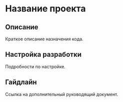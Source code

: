 # Название проекта

## Описание
Краткое описание назначения кода.

## Настройка разработки
Подробности по настройке.

## Гайдлайн
Ссылка на дополнительный руководящий документ.
